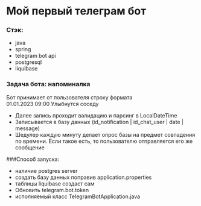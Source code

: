 # Мой первый телеграм бот

### Стэк:
- java
- spring
- telegram bot api
- postgresql
- liquibase

### Задача бота: напоминалка

Бот принимает от пользователя строку формата  
01.01.2023 09:00 Улыбнутся соседу 

- Далее запись проходит валидацию и парсинг в LocalDateTime
- Записывается в базу данных (id_notification | id_chat_user | date | message)
- Шедулер каждую минуту делает опрос базы на предмет совпадения по времени. Если такое есть, то пользователю
отправляется его же сообщение

###Способ запуска:
- наличие postgres server
- создать базу данных поправив application.properties
- таблицы liquibase создаст сам
- Обновить telegram.bot.token
- исполняемый класс TelegramBotApplication.java


